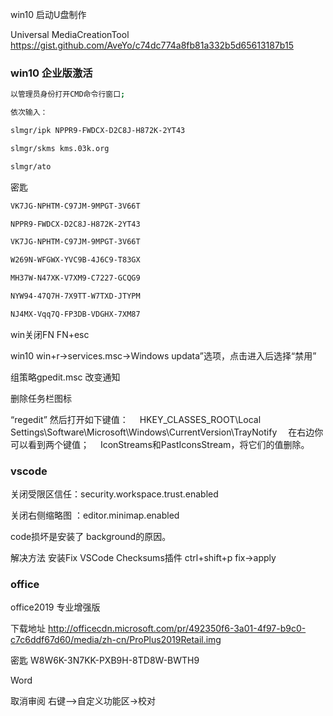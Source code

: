 win10 启动U盘制作 

Universal MediaCreationTool  https://gist.github.com/AveYo/c74dc774a8fb81a332b5d65613187b15

### win10 企业版激活

```bash
以管理员身份打开CMD命令行窗口;

依次输入：

slmgr/ipk NPPR9-FWDCX-D2C8J-H872K-2YT43

slmgr/skms kms.03k.org

slmgr/ato
```

密匙

```bash
VK7JG-NPHTM-C97JM-9MPGT-3V66T

NPPR9-FWDCX-D2C8J-H872K-2YT43

VK7JG-NPHTM-C97JM-9MPGT-3V66T

W269N-WFGWX-YVC9B-4J6C9-T83GX

MH37W-N47XK-V7XM9-C7227-GCQG9

NYW94-47Q7H-7X9TT-W7TXD-JTYPM

NJ4MX-Vqq7Q-FP3DB-VDGHX-7XM87
```

win关闭FN FN+esc

win10  win+r->services.msc->Windows updata”选项，点击进入后选择“禁用”

 



 组策略gpedit.msc  改变通知



删除任务栏图标

“regedit” 然后打开如下键值：
 　HKEY_CLASSES_ROOT\Local Settings\Software\Microsoft\Windows\CurrentVersion\TrayNotify
 　在右边你可以看到两个键值；
 　IconStreams和PastIconsStream，将它们的值删除。



### vscode

关闭受限区信任：security.workspace.trust.enabled

关闭右侧缩略图 ：editor.minimap.enabled

code损坏是安装了 background的原因。

解决方法 安装Fix VSCode Checksums插件 ctrl+shift+p  fix->apply



### office 

office2019 专业增强版

下载地址 http://officecdn.microsoft.com/pr/492350f6-3a01-4f97-b9c0-c7c6ddf67d60/media/zh-cn/ProPlus2019Retail.img

密匙 W8W6K-3N7KK-PXB9H-8TD8W-BWTH9 

Word

取消审阅 右键-->自定义功能区->校对

